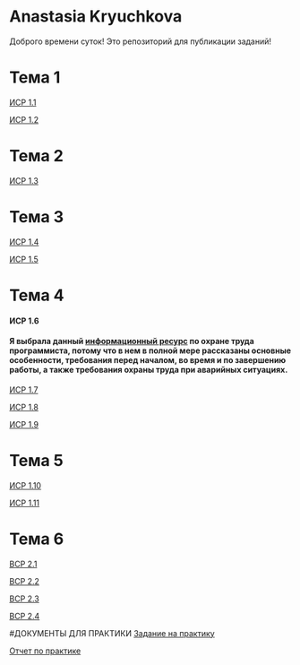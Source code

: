 # Anastasia Kryuchkova

Доброго времени суток! Это репозиторий для публикации заданий!

# Тема 1
[ИСР 1.1](https://github.com/nestessia/nestessia-repository/blob/2b87c30fa64df71b100407d79629ad59793cbe68/%D0%98%D0%A1%D0%A0%201.1%20%D0%9A%D1%80%D1%8E%D1%87%D0%BA%D0%BE%D0%B2%D0%B0%20%D0%90.%D0%A1%20%D0%98%D0%92%D0%A2%202.1.pdf)

[ИСР 1.2](https://github.com/nestessia/nestessia-repository/blob/5912f56ced0ef48d2f202418118da176aa4602bc/%D0%98%D0%A1%D0%A0%201.2%20%D0%9A%D1%80%D1%8E%D1%87%D0%BA%D0%BE%D0%B2%D0%B0%20%D0%90.%D0%A1%202.1.pdf)

# Тема 2
[ИСР 1.3](https://github.com/nestessia/nestessia-repository/blob/089e2a66c10c845618eafdb444e300a086518ced/%D0%98%D0%A1%D0%A0%201.3%20%D0%9A%D1%80%D1%8E%D1%87%D0%BA%D0%BE%D0%B2%D0%B0%20%D0%90.%D0%A1%202.1.pdf)

# Тема 3
[ИСР 1.4](https://github.com/nestessia/nestessia-repository/blob/1c244a85900ea3cf8f6bcf3e0523826ab363fe6b/%D0%98%D0%A1%D0%A0%201.4%20%D0%9A%D1%80%D1%8E%D1%87%D0%BA%D0%BE%D0%B2%D0%B0%20%D0%90.%D0%A1%202.1.pdf)

[ИСР 1.5](https://github.com/nestessia/nestessia-repository/blob/1c244a85900ea3cf8f6bcf3e0523826ab363fe6b/%D0%98%D0%A1%D0%A0%201.5%20%D0%9A%D1%80%D1%8E%D1%87%D0%BA%D0%BE%D0%B2%D0%B0%20%D0%90.%D0%A1%20%D0%98%D0%92%D0%A2%202.1.pdf)
# Тема 4
#### ИСР 1.6
#### Я выбрала данный [информационный ресурс](https://kubts.ru/dokumenty/obraztsy-dokumentov-po-okhrane-truda/obuchenie-po-okhrane-truda/instruktsii-po-okhrane-truda/instruktsiya-po-okhrane-truda-dlya-programmista/) по охране труда программиста, потому что в нем в полной мере рассказаны основные особенности, требования перед началом, во время и по завершению работы, а также требования охраны труда при аварийных ситуациях.

[ИСР 1.7](http://www.consultant.ru/document/cons_doc_LAW_58804/e14327394d63c4f451508a6f2d1ae0c7d73e9359/)

[ИСР 1.8](https://github.com/nestessia/nestessia-repository/blob/b93bf70a5790ee659844d236ec8cc0b48ef17ede/%D0%98%D0%A1%D0%A0%201.8%20%D0%9A%D1%80%D1%8E%D1%87%D0%BA%D0%BE%D0%B2%D0%B0%20%D0%90.%D0%A1%20%D0%98%D0%92%D0%A2%202.1.pdf)

[ИСР 1.9](https://github.com/nestessia/nestessia-repository/blob/b023bd951037d1f6c1bb54bb1853e0a4454adc85/%D0%98%D0%A1%D0%A0%201.9%20%D0%9A%D1%80%D1%8E%D1%87%D0%BA%D0%BE%D0%B2%D0%B0%20%D0%90.%D0%A1%202.1.pdf)
# Тема 5
[ИСР 1.10](https://github.com/nestessia/nestessia-repository/blob/9c09a3610233abe97cb4b7777e35e94933d3695a/%D0%98%D0%A1%D0%A0%201.10%20%D0%9A%D1%80%D1%8E%D1%87%D0%BA%D0%BE%D0%B2%D0%B0%20%D0%90.%D0%A1%20%D0%98%D0%92%D0%A2%202.1.pdf)

[ИСР 1.11](https://github.com/nestessia/nestessia-repository/blob/8bb7b294e3eb5fc2241ec1e630aecdeafc5d50aa/%D0%98%D0%A1%D0%A0%201.11%20%D0%9A%D1%80%D1%8E%D1%87%D0%BA%D0%BE%D0%B2%D0%B0%20%D0%90.%D0%A1%202.1.pdf)


# Тема 6
[ВСР 2.1](https://github.com/nestessia/nestessia-repository/blob/8fd613db0f4ef998175a25877110fa7f86d679a9/%D0%92%D0%A1%D0%A0%202.1%20%D0%9A%D1%80%D1%8E%D1%87%D0%BA%D0%BE%D0%B2%D0%B0%20%D0%90.%D0%A1%20%D0%98%D0%92%D0%A2%202.1.pdf)

[ВСР 2.2](https://github.com/nestessia/nestessia-repository/blob/87119328038b2921bc0bbf69475518a9e43210f0/2.2%20%D0%92%D0%A1%D0%A0%20%D0%9A%D1%80%D1%8E%D1%87%D0%BA%D0%BE%D0%B2%D0%B0%20%D0%90.%D0%A1%202.1.pdf)

[ВСР 2.3](https://github.com/nestessia/nestessia-repository/blob/9d2daf2b9d9e9738f1e60c9a900473af109932bc/%D0%92%D0%A1%D0%A0%202.3%20%D0%9A%D1%80%D1%8E%D1%87%D0%BA%D0%BE%D0%B2%D0%B0%20%D0%90.%D0%A1%20%D0%98%D0%92%D0%A2%202.1.pdf)

[ВСР 2.4](https://github.com/nestessia/nestessia-repository/blob/eb100d4b7c264ab9e3a216308d874ab20842b18e/%D0%92%D0%A1%D0%A0%202.4%20%D0%9A%D1%80%D1%8E%D1%87%D0%BA%D0%BE%D0%B2%D0%B0%20%D0%90.%D0%A1%202.1.pdf)

#ДОКУМЕНТЫ ДЛЯ ПРАКТИКИ
[Задание на практику](https://github.com/nestessia/nestessia-repository/blob/7f56f6267b7a8778c155b68056a61e36027ac02b/%D0%B7%D0%B0%D0%B4%D0%B0%D0%BD%D0%B8%D0%B5%20%D0%BD%D0%B0%20%D0%BF%D1%80%D0%B0%D0%BA%D1%82%D0%B8%D0%BA%D1%83.pdf)

[Отчет по практике](https://github.com/nestessia/nestessia-repository/blob/7f56f6267b7a8778c155b68056a61e36027ac02b/%D0%BE%D1%82%D1%87%D0%B5%D1%82%20%D0%BF%D0%BE%20%D0%BF%D1%80%D0%B0%D0%BA%D1%82%D0%B8%D0%BA%D0%B5.pdf)

